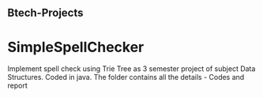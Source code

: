 ## Btech-Projects
# SimpleSpellChecker
Implement spell check using Trie Tree as 3 semester project of subject Data Structures. Coded in java. The folder contains all the details - Codes and report

